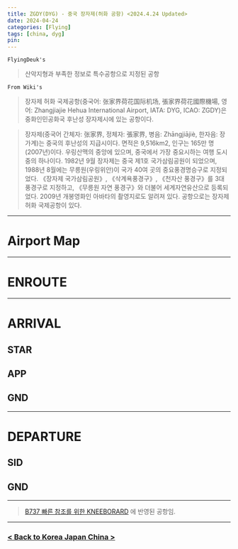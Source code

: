 ```yaml
---
title: ZGDY(DYG) - 중국 장자제(허화 공항) <2024.4.24 Updated>
date: 2024-04-24
categories: [Flying]
tags: [china, dyg]
pin:
---
```


`FlyingDeuk's`
> 산악지형과 부족한 정보로 특수공항으로 지정된 공항 


`From Wiki's`
> 장자제 허화 국제공항(중국어: 张家界荷花国际机场, 張家界荷花國際機場, 영어: Zhangjiajie Hehua International Airport, IATA: DYG, ICAO: ZGDY)은 중화인민공화국 후난성 장자제시에 있는 공항이다.

> 장자제(중국어 간체자: 张家界, 정체자: 張家界, 병음: Zhāngjiājiè, 한자음: 장가계)는 중국의 후난성의 지급시이다. 면적은 9,516km2, 인구는 165만 명(2007년)이다. 우링산맥의 중앙에 있으며, 중국에서 가장 중요시하는 여행 도시 중의 하나이다. 1982년 9월 장자제는 중국 제1호 국가삼림공원이 되었으며, 1988년 8월에는 무릉원(우링위안)이 국가 40여 곳의 중요풍경명승구로 지정되었다. 《장자제 국가삼림공원》, 《삭계욕풍경구》, 《천자산 풍경구》를 3대 풍경구로 지정하고, 《무릉원 자연 풍경구》와 더불어 세계자연유산으로 등록되었다. 2009년 개봉영화인 아바타의 촬영지로도 알려져 있다. 공항으로는 장자제 허화 국제공항이 있다.


---------

# Airport Map


------------

# ENROUTE

--------

# ARRIVAL
## STAR


## APP



## GND


-------

# DEPARTURE
## SID

## GND



----

> [B737 빠른 참조를 위한 KNEEBORARD](/posts/B737-kneeboard/) 에 반영된 공항임. 

-------


### [< Back to Korea Japan China >](/posts/KoreaJapanChina/)
